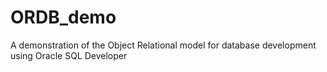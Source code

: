 # ORDB_demo
A demonstration of the Object Relational model for database development using Oracle SQL Developer
